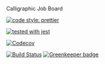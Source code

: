 Calligraphic Job Board

[![code style: prettier](https://img.shields.io/badge/code_style-prettier-ff69b4.svg?style=flat-square)](https://github.com/prettier/prettier)

[![tested with jest](https://img.shields.io/badge/tested_with-jest-99424f.svg)](https://github.com/facebook/jest)


[![Codecov](https://codecov.io/gh/calligraphic/ca-job-board/branch/master/graph/badge.svg)](https://codecov.io/gh/calligraphic/ca-job-board)


[![Build Status](https://travis-ci.org/calligraphic/ca-job-board.svg)](https://travis-ci.org/calligraphic/ca-job-board) [![Greenkeeper badge](https://badges.greenkeeper.io/calligraphic/ca-job-board.svg)](https://greenkeeper.io/)
